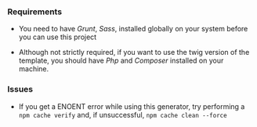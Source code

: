 ### Requirements

- You need to have *Grunt*, *Sass*, installed globally on your system before you can use this project

- Although not strictly required, if you want to use the twig version of the template, you should have *Php* and *Composer* installed on your machine.

### Issues

- If you get a ENOENT error while using this generator, try performing a `npm cache verify` and, if unsuccessful, `npm cache clean --force`
